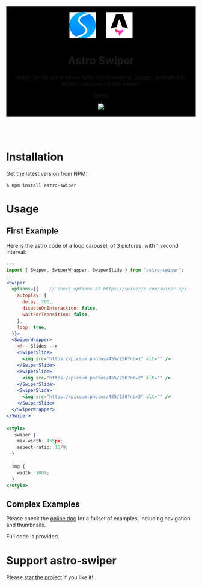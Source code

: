 <div align="center" style="background-color: black; padding: 16px;">
  <a href="https://swiperjs.com" target="_blank"><img width="70" src="images/swiper-logo.svg"></a>
  &nbsp;&nbsp;&nbsp;&nbsp;&nbsp;
  <a href="https://astro.build/" target="_blank"><img height="70" src="images/astro-logo.png"></a>

  <h1>Astro Swiper</h1>

  <p>
    Astro Swiper is the native Astro component for
    <a href="https://github.com/nolimits4web/swiper">Swiper</a>,
    dedicated to slides / carousel / photo swiper.
  </p>

  [Demo](https://pascal-brand38.github.io/astro-dev/packages/astro-swiper)

  <a href="https://pascal-brand38.github.io/astro-dev/packages/astro-swiper" target="_blank">
    <img src="images/astro-swiper.gif">
  </a>

</div>

<br>
<br>



<br>

# Installation
Get the latest version from NPM:
```
$ npm install astro-swiper
```

# Usage

## First Example

Here is the astro code of a loop carousel, of 3 pictures, with 1 second interval:

```jsx
---
import { Swiper, SwiperWrapper, SwiperSlide } from "astro-swiper";
---
<Swiper
  options={{    // check options at https://swiperjs.com/swiper-api
    autoplay: {
      delay: 700,
      disableOnInteraction: false,
      waitForTransition: false,
    },
    loop: true,
  }}>
  <SwiperWrapper>
    <!-- Slides -->
    <SwiperSlide>
      <img src="https://picsum.photos/455/256?nb=1" alt="" />
    </SwiperSlide>
    <SwiperSlide>
      <img src="https://picsum.photos/455/256?nb=2" alt="" />
    </SwiperSlide>
    <SwiperSlide>
      <img src="https://picsum.photos/455/256?nb=3" alt="" />
    </SwiperSlide>
  </SwiperWrapper>
</Swiper>

<style>
  .swiper {
    max-width: 455px;
    aspect-ratio: 16/9;
  }

  img {
    width: 100%;
  }
</style>
```

## Complex Examples

Please check the [online doc](https://pascal-brand38.github.io/astro-dev/packages/astro-swiper) for a fullset of examples, including navigation and thumbnails.

Full code is provided.


# Support astro-swiper

Please [star the project](https://github.com/pascal-brand38/astro-swiper) if you like it!
